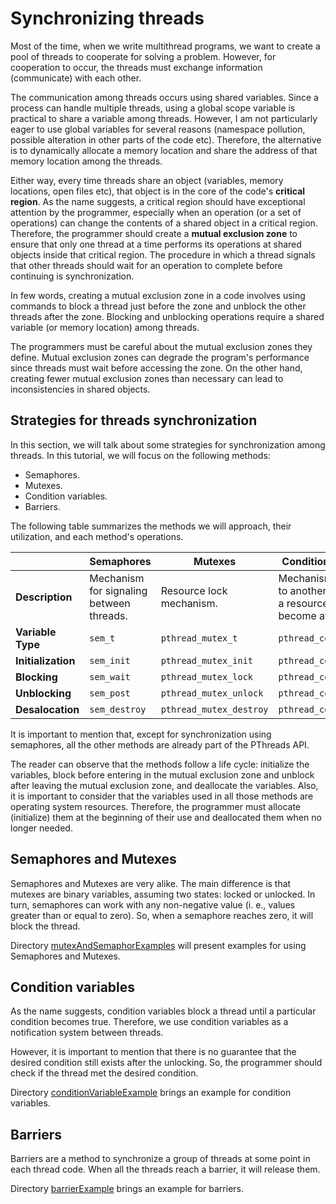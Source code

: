 # Synchronizing threads
Most of the time, when we write multithread programs, we want to create a pool of threads to cooperate for solving a problem. However, for cooperation to occur, the threads must exchange information (communicate) with each other. 

The communication among threads occurs using shared variables. Since a process can handle multiple threads, using a global scope variable is practical to share a variable among threads. However, I am not particularly eager to use global variables for several reasons (namespace pollution, possible alteration in other parts of the code etc). Therefore, the alternative is to dynamically allocate a memory location and share the address of that memory location among the threads.

Either way, every time threads share an object (variables, memory locations, open files etc), that object is in the core of the code's **critical region**. As the name suggests, a critical region should have exceptional attention by the programmer, especially when an operation (or a set of operations) can change the contents of a shared object in a critical region. Therefore, the programmer should create a **mutual exclusion zone** to ensure that only one thread at a time performs its operations at shared objects inside that critical region. The procedure in which a thread signals that other threads should wait for an operation to complete before continuing is synchronization.

In few words, creating a mutual exclusion zone in a code involves using commands to block a thread just before the zone and unblock the other threads after the zone. Blocking and unblocking operations require a shared variable (or memory location) among threads.

The programmers must be careful about the mutual exclusion zones they define. Mutual exclusion zones can degrade the program's performance since threads must wait before accessing the zone. On the other hand, creating fewer mutual exclusion zones than necessary can lead to inconsistencies in shared objects.

## Strategies for threads synchronization
In this section, we will talk about some strategies for synchronization among threads. In this tutorial, we will focus on the following methods:
- Semaphores.
- Mutexes.
- Condition variables.
- Barriers.

The following table summarizes the methods we will approach, their utilization, and each method's operations.

|     | Semaphores | Mutexes | Condition variables | Barriers |
| --- | --- | --- | --- | --- |
| **Description** | Mechanism for signaling between threads. | Resource lock mechanism. | Mechanism to signal to another thread that a resource has become available. | Mechanism to signal to other threads that it reaches a point in the code. |
| **Variable Type** | ``sem_t`` | ``pthread_mutex_t`` | ``pthread_cond_t`` | ``pthread_barrier_t`` |
| **Initialization** | ``sem_init`` | ``pthread_mutex_init`` | ``pthread_cond_init`` | ``pthread_barrier_init`` |
| **Blocking** | ``sem_wait`` | ``pthread_mutex_lock`` | ``pthread_cond_wait`` | ``pthread_barrier_wait`` |
| **Unblocking** | ``sem_post`` | ``pthread_mutex_unlock`` | ``pthread_cond_signal`` | |
| **Desalocation** | ``sem_destroy`` | ``pthread_mutex_destroy`` | ``pthread_cond_destroy`` | ``pthread_barrier_destroy`` |

It is important to mention that, except for synchronization using semaphores, all the other methods are already part of the PThreads API.

The reader can observe that the methods follow a life cycle: initialize the variables, block before entering in the mutual exclusion zone and unblock after leaving the mutual exclusion zone, and deallocate the variables. Also, it is important to consider that the variables used in all those methods are operating system resources. Therefore, the programmer must allocate (initialize) them at the beginning of their use and deallocated them when no longer needed.

## Semaphores and Mutexes
Semaphores and Mutexes are very alike. The main difference is that mutexes are binary variables, assuming two states: locked or unlocked. In turn, semaphores can work with any non-negative value (i. e., values greater than or equal to zero). So, when a semaphore reaches zero, it will block the thread.

Directory [mutexAndSemaphorExamples](mutexAndSemaphorExamples) will present examples for using Semaphores and Mutexes.

## Condition variables
As the name suggests, condition variables block a thread until a particular condition becomes true. Therefore, we use
condition variables as a notification system between threads. 

However, it is important to mention that there is no guarantee that the desired condition still exists after the unlocking. So, the programmer should check if the thread met the desired condition.

Directory [conditionVariableExample](conditionVariableExample) brings an example for condition variables.

## Barriers
Barriers are a method to synchronize a group of threads at some point in each thread code. When all the threads reach a barrier, it will release them.

Directory [barrierExample](barrierExample) brings an example for barriers.
